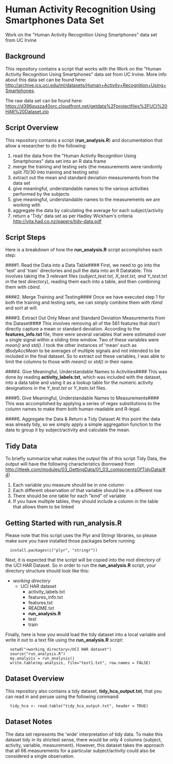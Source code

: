 Human Activity Recognition Using Smartphones Data Set 
=========================

Work on the "Human Activity Recognition Using Smartphones" data set from UC Irvine

Background
-----

This repository contains a script that works with the Work on the "Human Activity Recognition Using Smartphones" data set from UC Irvine.  More info about this data set can be found here: http://archive.ics.uci.edu/ml/datasets/Human+Activity+Recognition+Using+Smartphones.

The raw data set can be found here:  https://d396qusza40orc.cloudfront.net/getdata%2Fprojectfiles%2FUCI%20HAR%20Dataset.zip

Script Overview
-----

This repository contains a script (**run_analysis.R**) and documentation that allow a researcher to do the following:

1. read the data from the "Human Activity Recognition Using Smartphones" data set into an R data.frame
2. merge the training and testing sets (the measurements were randomly split 70/30 into training and testing sets)
3. extract out the mean and standard deviation measurements from the data set
4. give meaningful, understandable names to the various activities performed by the subjects
5. give meaningful, understandable names to the measurements we are working with
6. aggregate the data by calculating the average for each subject/activity
7. return a 'Tidy' data set as per Hadley Wickham's criteria <link>http://vita.had.co.nz/papers/tidy-data.pdf</link>

Script Steps
-----
Here is a breakdown of how the **run_analysis.R** script accomplishes each step:

####1.  Read the Data into a Data Table####
First, we need to go into the 'test' and 'train' directories and pull the data into an R Datatable.  This involves taking the 3 relevant files (*subject_test.txt, X_test.txt, and Y_test.txt* in the test directory), reading them each into a table, and then combining them with *cbind*.

####2.  Merge Training and Testing####
Once we have executed step 1 for both the training and testing sets, we can simply combine them with *rbind* and sort at will.

####3.  Extract Out Only Mean and Standard Deviation Measurements from the Dataset####
This involves removing all of the 561 features that don't directly capture a mean or standard deviation.  According to the **features_info.txt** file, there were several variables that were estimated over a single signal within a sliding time window.  Two of these variables were *mean()* and *std()*.  I took the other instances of 'mean' such as *tBodyAccMean* to be averages of multiple signals and not intended to be included in the final dataset.  So to extract out these variables, I was able to limit the columns to those with *mean()* or *std()* in their name.

####4. Give Meaningful, Understandable Names to Activities####
This was done by reading **activity_labels.txt**, which was included with the dataset, into a data table and using it as a lookup table for the numeric activity designations in the *Y_test.txt* or *Y_train.txt* files.

####5. Give Meaningful, Understandable Names to Measurements####
This was accomplished by applying a series of regex substitutions to the column names to make them both human-readable and R-legal.

####6. Aggregate the Data & Return a Tidy Dataset
At this point the data was already tidy, so we simply apply a simple aggregation function to the data to group it by subject/activity and calculate the mean.


Tidy Data
-----

To briefly summarize what makes the output file of this script Tidy Data, the output will have the following characteristics (borrowed from http://jtleek.com/modules/03_GettingData/01_03_componentsOfTidyData/#4)

1.  Each variable you measure should be in one column
2.  Each different observation of that variable should be in a different row
3.  There should be one table for each "kind" of variable
4.  If you have multiple tables, they should include a column in the table that allows them to be linked


Getting Started with run_analysis.R
-----
Please note that this script uses the Plyr and Stringr libraries, so please make sure you have installed those packages before running


      install.packages(c("plyr", "stringr"))


Next, it is expected that the  script will be copied into the root directory of the UCI HAR Dataset.  So in order to run the <b>run_analysis.R</b> script, your directory structure should look like this:



* *working directory*
  * UCI HAR dataset
    * activity_labels.txt
    * features_info.txt
    * features.txt
    * README.txt
    * **run_analysis.R**
    * test
    * train


Finally, here is how you would load the tidy dataset into a local variable and write it out to a text file using the **run_analysis.R** script:

      setwd("<working directory>/UCI HAR dataset")
      source("run_analysis.R")
      my.analysis = run_analysis()
      write.table(my.analysis, file="test1.txt", row.names = FALSE)


Dataset Overview
-----
This repository also contains a tidy dataset, **tidy_hca_output.txt**, that you can read in and peruse using the following command:

      tidy_hca <- read.table("tidy_hca_output.txt", header = TRUE)
      
Dataset Notes
-----
The data set represents the 'wide' interpretation of tidy data.  To make this dataset tidy in its strictest sense, there would be only 4 columns (subject, activity, variable, measurement).  However, this dataset takes the approach that all 66 measurements for a particular subject/activity could also be considered a single observation.


